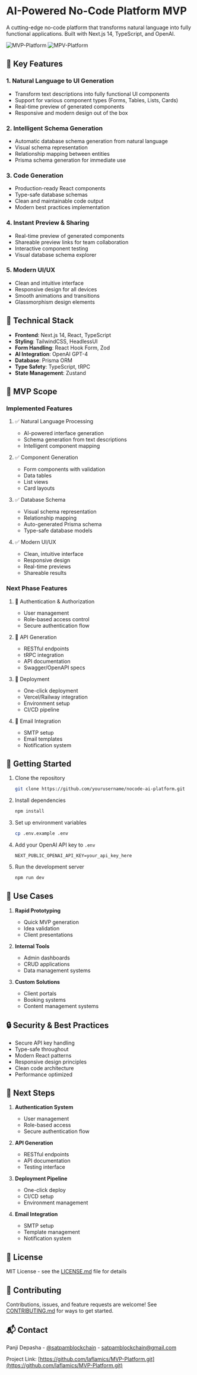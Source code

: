 # AI-Powered No-Code Platform MVP

A cutting-edge no-code platform that transforms natural language into fully functional applications. Built with Next.js 14, TypeScript, and OpenAI.

![MVP-Platform](ainocode.png)
![MPV-Platform](ainocode2.png)

## 🌟 Key Features

### 1. Natural Language to UI Generation
- Transform text descriptions into fully functional UI components
- Support for various component types (Forms, Tables, Lists, Cards)
- Real-time preview of generated components
- Responsive and modern design out of the box

### 2. Intelligent Schema Generation
- Automatic database schema generation from natural language
- Visual schema representation
- Relationship mapping between entities
- Prisma schema generation for immediate use

### 3. Code Generation
- Production-ready React components
- Type-safe database schemas
- Clean and maintainable code output
- Modern best practices implementation

### 4. Instant Preview & Sharing
- Real-time preview of generated components
- Shareable preview links for team collaboration
- Interactive component testing
- Visual database schema explorer

### 5. Modern UI/UX
- Clean and intuitive interface
- Responsive design for all devices
- Smooth animations and transitions
- Glassmorphism design elements

## 🚀 Technical Stack

- **Frontend**: Next.js 14, React, TypeScript
- **Styling**: TailwindCSS, HeadlessUI
- **Form Handling**: React Hook Form, Zod
- **AI Integration**: OpenAI GPT-4
- **Database**: Prisma ORM
- **Type Safety**: TypeScript, tRPC
- **State Management**: Zustand

## 🎯 MVP Scope

### Implemented Features
1. ✅ Natural Language Processing
   - AI-powered interface generation
   - Schema generation from text descriptions
   - Intelligent component mapping

2. ✅ Component Generation
   - Form components with validation
   - Data tables
   - List views
   - Card layouts

3. ✅ Database Schema
   - Visual schema representation
   - Relationship mapping
   - Auto-generated Prisma schema
   - Type-safe database models

4. ✅ Modern UI/UX
   - Clean, intuitive interface
   - Responsive design
   - Real-time previews
   - Shareable results

### Next Phase Features
1. 🔄 Authentication & Authorization
   - User management
   - Role-based access control
   - Secure authentication flow

2. 🔄 API Generation
   - RESTful endpoints
   - tRPC integration
   - API documentation
   - Swagger/OpenAPI specs

3. 🔄 Deployment
   - One-click deployment
   - Vercel/Railway integration
   - Environment setup
   - CI/CD pipeline

4. 🔄 Email Integration
   - SMTP setup
   - Email templates
   - Notification system

## 🚀 Getting Started

1. Clone the repository
   ```bash
   git clone https://github.com/yourusername/nocode-ai-platform.git
   ```

2. Install dependencies
   ```bash
   npm install
   ```

3. Set up environment variables
   ```bash
   cp .env.example .env
   ```

4. Add your OpenAI API key to `.env`
   ```
   NEXT_PUBLIC_OPENAI_API_KEY=your_api_key_here
   ```

5. Run the development server
   ```bash
   npm run dev
   ```

## 🎯 Use Cases

1. **Rapid Prototyping**
   - Quick MVP generation
   - Idea validation
   - Client presentations

2. **Internal Tools**
   - Admin dashboards
   - CRUD applications
   - Data management systems

3. **Custom Solutions**
   - Client portals
   - Booking systems
   - Content management systems

## 🔒 Security & Best Practices

- Secure API key handling
- Type-safe throughout
- Modern React patterns
- Responsive design principles
- Clean code architecture
- Performance optimized

## 🎯 Next Steps

1. **Authentication System**
   - User management
   - Role-based access
   - Secure authentication flow

2. **API Generation**
   - RESTful endpoints
   - API documentation
   - Testing interface

3. **Deployment Pipeline**
   - One-click deploy
   - CI/CD setup
   - Environment management

4. **Email Integration**
   - SMTP setup
   - Template management
   - Notification system

## 📝 License

MIT License - see the [LICENSE.md](LICENSE.md) file for details

## 🤝 Contributing

Contributions, issues, and feature requests are welcome! See [CONTRIBUTING.md](CONTRIBUTING.md) for ways to get started.

## 📬 Contact

Panji Depasha - [@satpamblockchain](https://twitter.com/satpamblockchain) - satpamblockchain@gmail.com

Project Link: [https://github.com/laflamics/MVP-Platform.git](https://github.com/laflamics/MVP-Platform.git)
